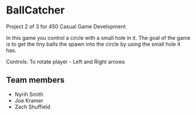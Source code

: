 # BallCatcher
Project 2 of 3 for 450 Casual Game Development

In this game you control a circle with a small hole in it. 
The goal of the game is to get the tiny balls the spawn into the circle by using the small hole it has. 

Controls: 
To rotate player - Left and Right arrows

## Team members
* Nyrih Smith
* Joe Kramer
* Zach Shuffield
